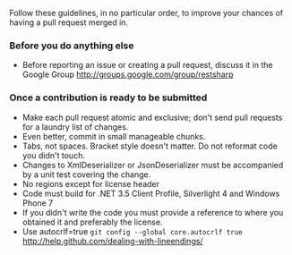 Follow these guidelines, in no particular order, to improve your chances of having a pull request merged in.

### Before you do anything else

 * Before reporting an issue or creating a pull request, discuss it in the Google Group http://groups.google.com/group/restsharp

### Once a contribution is ready to be submitted

 * Make each pull request atomic and exclusive; don't send pull requests for a laundry list of changes.
 * Even better, commit in small manageable chunks.
 * Tabs, not spaces. Bracket style doesn't matter. Do not reformat code you didn't touch.
 * Changes to XmlDeserializer or JsonDeserializer must be accompanied by a unit test covering the change.
 * No regions except for license header
 * Code must build for .NET 3.5 Client Profile, Silverlight 4 and Windows Phone 7
 * If you didn't write the code you must provide a reference to where you obtained it and preferably the license. 
 * Use autocrlf=true `git config --global core.autocrlf true` http://help.github.com/dealing-with-lineendings/